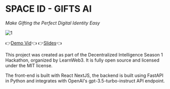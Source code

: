 # SPACE ID - GIFTS AI
*Make Gifting the Perfect Digital Identity Easy*

![1](https://github.com/lostintime101/gifts-ai/assets/92709487/36bb289e-3c09-4cf3-9b43-01c4a8ecfd92)

👉[Demo Vid](https://www.loom.com/share/962ae062bc044245bde8a4d84979bbcd?sid=cbdbc575-0a7c-4ce7-8d3c-f732e688a089)👈
👉[Slides](https://docs.google.com/presentation/d/1nmd2yzExhLTbiek4NR0osn4Sd_9X86BcjY_9rVS6tRE/edit?usp=sharing)👈

This project was created as part of the Decentralized Intelligence Season 1 Hackathon, organized by LearnWeb3.
It is fully open source and licensed under the MIT license.

The front-end is built with React NextJS, the backend is built using FastAPI in Python and integrates with OpenAI's gpt-3.5-turbo-instruct API endpoint. 
